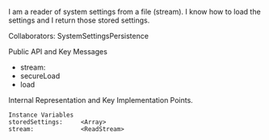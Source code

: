 I am a reader of system settings from a file (stream). I know how to load the settings and I return those stored settings.

Collaborators: SystemSettingsPersistence

Public API and Key Messages

- stream:   
- secureLoad 
- load

Internal Representation and Key Implementation Points.

    Instance Variables
	storedSettings:		<Array>
	stream:				<ReadStream>

